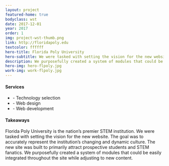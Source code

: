 ```yaml
---
layout: project
featured-home: true
bodyclass: wst
date: 2017-12-01
year: 2017
order: 1
img: project-wst-thumb.png
link: http://floridapoly.edu
textcolor: ffffff
hero-title: Florida Poly University
hero-subtitle: We were tasked with setting the vision for the new website.
description: We purposefully created a system of modules that could be easily integrated throughout the site while adjusting to new content.
hero-img: hero-flpoly.jpg
work-img: work-flpoly.jpg
---
```


<div class="row-flex__md-6">
<h4 class="">Services</h4>
<ul>
<li>- Technology selection</li>
<li>- Web design</li>
<li>- Web development</li>
</ul>
</div>
<div class="row-flex__md-6">
<h4 class="">Takeaways</h4>
<p>Florida Poly University is the nation’s premier STEM institution. We were tasked with setting the vision for the new website. The goal was to accurately represent the institution’s changing and dynamic culture. The new site was built to primarily attract prospective students and STEM fanatics. We purposefully created a system of modules that could be easily integrated throughout the site while adjusting to new content.</p>
</div>

